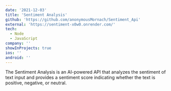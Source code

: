 ```yaml
---
date: '2021-12-03'
title: 'Sentiment Analysis'
github: 'https://github.com/anonymousMornach/Sentiment_Api'
external: 'https://sentiment-x0w0.onrender.com/'
tech:
  - Node
  - JavaScript
company: ''
showInProjects: true
ios: ''
android: ''
---
```


The Sentiment Analysis is an AI-powered API that analyzes the sentiment of text input and provides a sentiment score indicating whether the text is positive, negative, or neutral.
